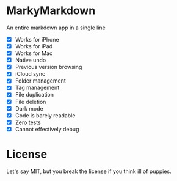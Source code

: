 # MarkyMarkdown
An entire markdown app in a single line

- [x] Works for iPhone
- [x] Works for iPad
- [X] Works for Mac
- [X] Native undo
- [X] Previous version browsing
- [x] iCloud sync
- [X] Folder management
- [x] Tag management
- [x] File duplication
- [x] File deletion
- [x] Dark mode
- [x] Code is barely readable
- [x] Zero tests
- [x] Cannot effectively debug

# License
Let's say MIT, but you break the license if you think ill of puppies.
